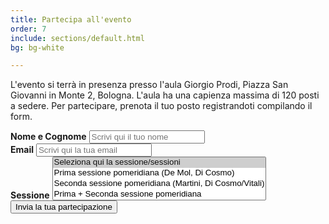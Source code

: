 ```yaml
---
title: Partecipa all'evento
order: 7
include: sections/default.html
bg: bg-white

---
```


L'evento si terrà in presenza presso l'aula Giorgio Prodi, Piazza San Giovanni in Monte 2, Bologna. 
L'aula ha una capienza massima di 120 posti a sedere. Per partecipare, prenota il tuo posto registrandoti compilando il form.

<form id="attending-form" name="attending" method="POST" data-netlify="true">
    <div class="form-group">
        <label class="py-2" for="name"><b>Nome e Cognome</b></label>
        <input type="text" name="name" id="name" placeholder="Scrivi qui il tuo nome" class="form-control">   
    </div>
    <div class="form-group">
        <label class="py-2" for="email"><b>Email</b></label>
        <input type="email" name="email" id="email" autocomplete="email"  class="form-control" placeholder="Scrivi qui la tua email" title="The domain portion of the email address is invalid (the portion after the @)." pattern="^([^\x00-\x20\x22\x28\x29\x2c\x2e\x3a-\x3c\x3e\x40\x5b-\x5d\x7f-\xff]+|\x22([^\x0d\x22\x5c\x80-\xff]|\x5c[\x00-\x7f])*\x22)(\x2e([^\x00-\x20\x22\x28\x29\x2c\x2e\x3a-\x3c\x3e\x40\x5b-\x5d\x7f-\xff]+|\x22([^\x0d\x22\x5c\x80-\xff]|\x5c[\x00-\x7f])*\x22))*\x40([^\x00-\x20\x22\x28\x29\x2c\x2e\x3a-\x3c\x3e\x40\x5b-\x5d\x7f-\xff]+|\x5b([^\x0d\x5b-\x5d\x80-\xff]|\x5c[\x00-\x7f])*\x5d)(\x2e([^\x00-\x20\x22\x28\x29\x2c\x2e\x3a-\x3c\x3e\x40\x5b-\x5d\x7f-\xff]+|\x5b([^\x0d\x5b-\x5d\x80-\xff]|\x5c[\x00-\x7f])*\x5d))*(\.\w{2,})+$" required>
    </div>
    <div class="form-group">
        <label class="py-2" for="contest"><b>Sessione</b></label>
        <select name="session[]" class="form-select" aria-label="Default select example" multiple>
            <option selected>Seleziona qui la sessione/sessioni</option>
            <option value="prima-sessione">Prima sessione pomeridiana (De Mol, Di Cosmo)</option>
            <option value="seconda-sessione">Seconda sessione pomeridiana (Martini, Di Cosmo/Vitali)</option>
            <option value="prima-e-seconda-sessione">Prima + Seconda sessione pomeridiana</option>
        </select>
    </div>
    <button type="submit" name="submit" class="btn btn-secondary w-100 mt-2 pb-2">Invia la tua partecipazione</button>
</form>
